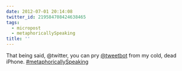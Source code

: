 ```yaml
---
date: 2012-07-01 20:14:08
twitter_id: 219584708424638465
tags:
  - micropost
  - metaphoricallySpeaking
title: ''
---
```


That being said, @twitter, you can pry [@tweetbot](https://twitter.com/tweetbot) from my cold, dead iPhone. [#metaphoricallySpeaking](https://twitter.com/hashtag/metaphoricallySpeaking)
